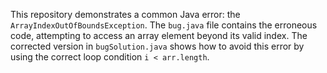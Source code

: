 This repository demonstrates a common Java error: the `ArrayIndexOutOfBoundsException`. The `bug.java` file contains the erroneous code, attempting to access an array element beyond its valid index. The corrected version in `bugSolution.java` shows how to avoid this error by using the correct loop condition `i < arr.length`.